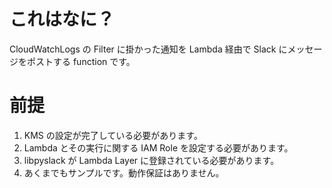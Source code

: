 # これはなに？
CloudWatchLogs の Filter に掛かった通知を Lambda 経由で Slack にメッセージをポストする function です。  

# 前提
1. KMS の設定が完了している必要があります。  
2. Lambda とその実行に関する IAM Role を設定する必要があります。  
3. libpyslack が Lambda Layer に登録されている必要があります。
4. あくまでもサンプルです。動作保証はありません。